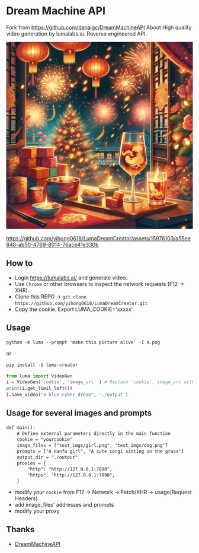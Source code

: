 # Dream Machine API
Fork from https://github.com/danaigc/DreamMachineAPI
About High quality video generation by lumalabs.ai. Reverse engineered API.

![image](./a.png)


https://github.com/yihong0618/LumaDreamCreator/assets/15976103/a55ee848-ab50-4769-8014-76ace41e330b


## How to
- Login https://lumalabs.ai/ and generate video.
- Use `Chrome` or other browsers to inspect the network requests (F12 -> XHR).
- Clone this REPO -> `git clone https://github.com/yihong0618/LumaDreamCreator.git`
- Copy the cookie.
 Export LUMA_COOKIE='xxxxx'.

## Usage

```
python -m luma --prompt 'make this picture alive' -I a.png
```

or
```
pip install -U luma-creator 
```

```python
from luma import VideoGen
i = VideoGen('cookie', 'image_url' ) # Replace 'cookie', image_url with your own
print(i.get_limit_left())
i.save_video("a blue cyber dream", './output')
```

## Usage for several images and prompts
```
def main():
    # Define external parameters directly in the main function
    cookie = "yourcookie"
    image_files = ["test_imgs/girl.png", "test_imgs/dog.png"]
    prompts = ["A Hanfu girl", "A cute corgi sitting on the grass"]
    output_dir = "./output"
    proxies = {
        "http": "http://127.0.0.1:7890",
        "https": "http://127.0.0.1:7890",
    }
```
- modify your ```cookie``` from F12 -> Network -> Fetch/XHR -> usage(Request Headers)
- add image_files' addresses and prompts
- modify your proxy

## Thanks

- [DreamMachineAPI](https://github.com/danaigc/DreamMachineAPI)
